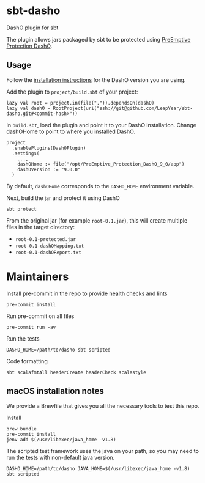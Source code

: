 # sbt-dasho
DashO plugin for sbt

The plugin allows jars packaged by sbt to be protected using
[PreEmptive Protection DashO](https://www.preemptive.com/dasho/pro/userguide/en/index.html).

## Usage

Follow the [installation instructions](https://www.preemptive.com/dasho/pro/userguide/en/install_installation.html) for the
DashO version you are using.

Add the plugin to `project/build.sbt` of your project:

<!-- TODO: When we publish the plugin, this should be updated to use addSbtPlugin in plugins.sbt -->
```
lazy val root = project.in(file(".")).dependsOn(dashO)
lazy val dashO = RootProject(uri("ssh://git@github.com/LeapYear/sbt-dasho.git#<commit-hash>"))
```

In `build.sbt`, load the plugin and point it to your DashO installation. Change dashOHome to point to where you installed
DashO.
```
project
  .enablePlugins(DashOPlugin)
  .settings(
    ...,
    dashOHome := file("/opt/PreEmptive_Protection_DashO_9_0/app")
    dashOVersion := "9.0.0"
  )
```
By default, `dashOHome` corresponds to the `DASHO_HOME` environment variable.

Next, build the jar and protect it using DashO

```
sbt protect
```

From the original jar (for example `root-0.1.jar`), this will create multiple files in the target directory:
* `root-0.1-protected.jar`
* `root-0.1-dashOMapping.txt`
* `root-0.1-dashOReport.txt`

# Maintainers

Install pre-commit in the repo to provide health checks and lints
```
pre-commit install
```

Run pre-commit on all files
```
pre-commit run -av
```

Run the tests
```
DASHO_HOME=/path/to/dasho sbt scripted
```

Code formatting
```
sbt scalafmtAll headerCreate headerCheck scalastyle
```

## macOS installation notes

We provide a Brewfile that gives you all the necessary tools to test this repo.

Install
```
brew bundle
pre-commit install
jenv add $(/usr/libexec/java_home -v1.8)
```

The scripted test framework uses the java on your path, so you may need to run the tests with non-default java version.
```
DASHO_HOME=/path/to/dasho JAVA_HOME=$(/usr/libexec/java_home -v1.8) sbt scripted
```
